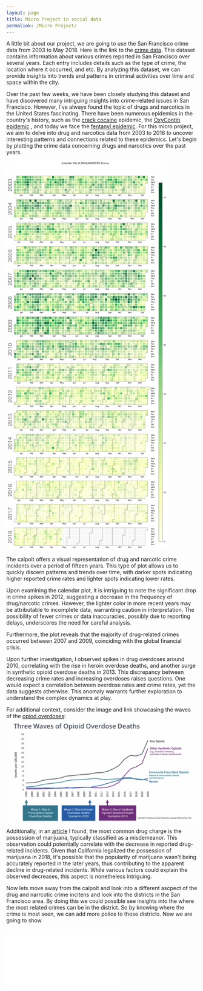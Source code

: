 ```yaml
---
layout: page
title: Micro Project in social data
permalink: /Micro Project/
---
```


A little bit about our project, we are going to use the San Francisco crime data from 2003 to May 2018. Here is the link to the [crime data][crime-data]. This dataset contains information about various crimes reported in San Francisco over several years. Each entry includes details such as the type of crime, the location where it occurred, and etc. By analyzing this dataset, we can provide insights into trends and patterns in criminal activities over time and space within the city.

Over the past few weeks, we have been closely studying this dataset and have discovered many intriguing insights into crime-related issues in San Francisco. However, I've always found the topic of drugs and narcotics in the United States fascinating. There have been numerous epidemics in the country's history, such as the [crack cocaine][crack-cocaine] epidemic, the [OxyContin epidemic][opioid-epidemic] , and today we face the [fentanyl epidemic][opioid-epidemic]. For this micro project, we aim to delve into drug and narcotics data from 2003 to 2018 to uncover interesting patterns and connections related to these epidemics. Let's begin by plotting the crime data concerning drugs and narcotics over the past years.

![Calender plot for Drug and Narcotics](/images/calander_plot_micro.png)

The calpolt offers a visual representation of drug and narcotic crime incidents over a period of fifteen years. This type of plot allows us to quickly discern patterns and trends over time, with darker spots indicating higher reported crime rates and lighter spots indicating lower rates.

Upon examining the calendar plot, it is intriguing to note the significant drop in crime spikes in 2012, suggesting a decrease in the frequency of drug/narcotic crimes. However, the lighter color in more recent years may be attributable to incomplete data, warranting caution in interpretation. The possibility of fewer crimes or data inaccuracies, possibly due to reporting delays, underscores the need for careful analysis.

Furthermore, the plot reveals that the majority of drug-related crimes occurred between 2007 and 2009, coinciding with the global financial crisis.

Upon further investigation, I observed spikes in drug overdoses around 2010, correlating with the rise in heroin overdose deaths, and another surge in synthetic opioid overdose deaths in 2013. This discrepancy between decreasing crime rates and increasing overdoses raises questions. One would expect a correlation between overdose rates and crime rates, yet the data suggests otherwise. This anomaly warrants further exploration to understand the complex dynamics at play.

For additional context, consider the image and link showcasing the waves of the [opiod overdoses][opioid-epidemic]:
![opioid](/images/opiod.png)

Additionally, in an [article][most-common-drug] I found, the most common drug charge is the possession of marijuana, typically classified as a misdemeanor. This observation could potentially correlate with the decrease in reported drug-related incidents. Given that California legalized the possession of marijuana in 2018, it's possible that the popularity of marijuana wasn't being accurately reported in the later years, thus contributing to the apparent decline in drug-related incidents. While various factors could explain the observed decreases, this aspect is nonetheless intriguing.


Now lets move away from the calpolt and look into a different ascpect of the drug and narrcotic crime incitens and look into the districts in the San Francisco area. By doing this we could possible see insights into the where the most related crimes can be in the district. So by knowing where the crime is most seen, we can add more police to those districts. Now we are going to show 

![Theft by District](/images/theft_by_district.html)







[crime-data]: https://datasf.org/opendata/
[crack-cocaine]: https://en.wikipedia.org/wiki/Crack_epidemic_in_the_United_States
[opioid-epidemic]: https://en.wikipedia.org/wiki/Opioid_epidemic_in_the_United_States
[most-common-drug]: https://www.roselegalservices.com/what-drug-charges-are-most-common/

